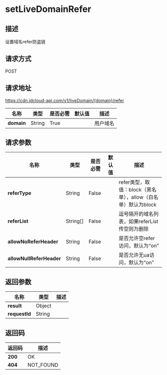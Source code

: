 # setLiveDomainRefer


## 描述
设置域名refer防盗链

## 请求方式
POST

## 请求地址
https://cdn.jdcloud-api.com/v1/liveDomain/{domain}/refer

|名称|类型|是否必需|默认值|描述|
|---|---|---|---|---|
|**domain**|String|True| |用户域名|

## 请求参数
|名称|类型|是否必需|默认值|描述|
|---|---|---|---|---|
|**referType**|String|False| |refer类型，取值：block（黑名单），allow（白名单）默认为block|
|**referList**|String[]|False| |逗号隔开的域名列表，如果referList传空则为删除|
|**allowNoReferHeader**|String|False| |是否允许空refer访问，默认为“on”|
|**allowNullReferHeader**|String|False| |是否允许无ua访问，默认为“on”|


## 返回参数
|名称|类型|描述|
|---|---|---|
|**result**|Object| |
|**requestId**|String| |


## 返回码
|返回码|描述|
|---|---|
|**200**|OK|
|**404**|NOT_FOUND|
